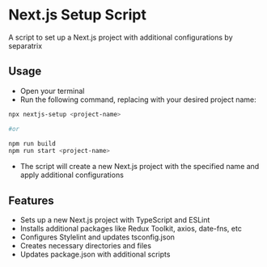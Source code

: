 # Next.js Setup Script

A script to set up a Next.js project with additional configurations by separatrix

## Usage

- Open your terminal
- Run the following command, replacing <project-name> with your desired project name:

```bash
npx nextjs-setup <project-name>

#or 

npm run build
npm run start <project-name>
```
- The script will create a new Next.js project with the specified name and apply additional configurations

## Features

- Sets up a new Next.js project with TypeScript and ESLint
- Installs additional packages like Redux Toolkit, axios, date-fns, etc
- Configures Stylelint and updates tsconfig.json
- Creates necessary directories and files
- Updates package.json with additional scripts
